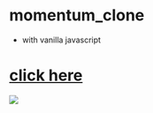 # momentum_clone
- with vanilla javascript

# <a href="https://www.codeameba.com/Momentum-with-VanillaJS/">click here</a>
<img src="mymomentum.png">
